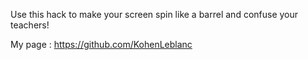 Use this hack to make your screen spin like a barrel and confuse your teachers!

My page : https://github.com/KohenLeblanc
